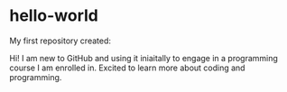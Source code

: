 # hello-world
My first repository created: 

Hi! 
I am new to GitHub and using it iniaitally to engage in a programming course I am enrolled in. Excited to learn more about coding and programming. 

